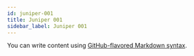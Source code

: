 ```yaml
---
id: juniper-001
title: Juniper 001
sidebar_label: Juniper 001
---
```


You can write content using [GitHub-flavored Markdown syntax](https://github.github.com/gfm/).
